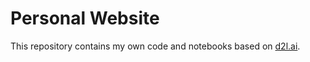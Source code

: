 # Personal Website

This repository contains my own code and notebooks based on [d2l.ai](http://d2l.ai).